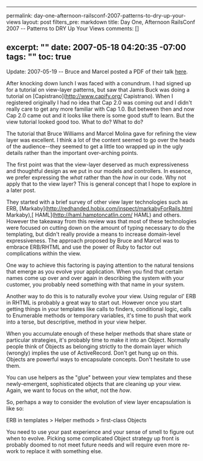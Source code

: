 ----- 
permalink: day-one-afternoon-railsconf-2007-patterns-to-dry-up-your-views
layout: post
filters_pre: markdown
title: Day One, Afternoon RailsConf 2007 -- Patterns to DRY Up Your Views
comments: []

excerpt: ""
date: 2007-05-18 04:20:35 -07:00
tags: ""
toc: true
-----
Update: 2007-05-19 -- Bruce and Marcel posted a PDF of their talk [here](http://codefluency.com/assets/2007/5/18/VisForVexing.pdf).

After knocking down lunch I was faced with a conundrum. I had signed up for a tutorial on view-layer patterns, but saw that Jamis Buck was doing a tutorial on [Capistrano](http://www.capify.org/ Capistrano). When I registered originally I had no idea that Cap 2.0 was coming out and I didn't really care to get any more familiar with Cap 1.0. But between then and now Cap 2.0 came out and it looks like there is some good stuff to learn. But the view tutorial looked good too. What to do? What to do?

The tutorial that Bruce Williams and Marcel Molina gave for refining the view layer was excellent. I think a lot of the content seemed to go over the heads of the audience--they seemed to get a little too wrapped up in the ugly details rather than the important over-arching points.

The first point was that the view-layer deserved as much expressiveness and thoughtful design as we put in our models and controllers. In essence, we prefer expressing the _what_ rather than the _how_ in our code. Why not apply that to the view layer? This is general concept that I hope to explore in a later post.

They started with a brief survey of other view layer technologies such as ERB, [Markaby](http://redhanded.hobix.com/inspect/markabyForRails.html Markaby),[ HAML](http://haml.hamptoncatlin.com/ HAML) and others. However the takeaway from this review was that most of these technologies were focused on cutting down on the amount of typing necessary to do the templating, but didn't really provide a means to increase domain-level expressiveness. The approach proposed by Bruce and Marcel was to embrace ERB/RHTML and use the power of Ruby to factor out complications within the view.

One way to achieve this factoring is paying attention to the natural tensions that emerge as you evolve your application. When you find that certain names come up over and over again in describing the system with your customer, you probably need something with that name in your system.

Another way to do this is to naturally evolve your view. Using regular ol' ERB in RHTML is probably a great way to start out. However once you start getting things in your templates like calls to finders, conditional logic, calls to Enumerable methods or temporary variables, it's time to push that work into a terse, but descriptive, method in your view helper.

When you accumulate enough of these helper methods that share state or particular strategies, it's probably time to make it into an Object. Normally people think of Objects as belonging strictly to the domain layer which (wrongly) implies the use of ActiveRecord. Don't get hung up on this. Objects are powerful ways to encapsulate concepts. Don't hesitate to use them.

You can use helpers as the "glue" between your view templates and these newly-emergent, sophisticated objects that are cleaning up your view. Again, we want to focus on the _what_, not the _how_.

So, perhaps a way to consider the evolution of view layer encapsulation is like so:

ERB in templates &gt; Helper methods &gt; first-class Objects

You need to use your past experience and your sense of smell to figure out when to evolve. Picking some complicated Object strategy up front is probably doomed to not meet future needs and will require even more re-work to replace it with something else.
